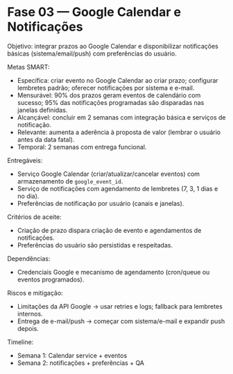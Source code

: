 # Fase 03 — Google Calendar e Notificações

Objetivo: integrar prazos ao Google Calendar e disponibilizar notificações básicas (sistema/email/push) com preferências do usuário.

Metas SMART:
- Específica: criar evento no Google Calendar ao criar prazo; configurar lembretes padrão; oferecer notificações por sistema e e-mail.
- Mensurável: 90% dos prazos geram eventos de calendário com sucesso; 95% das notificações programadas são disparadas nas janelas definidas.
- Alcançável: concluir em 2 semanas com integração básica e serviços de notificação.
- Relevante: aumenta a aderência à proposta de valor (lembrar o usuário antes da data fatal).
- Temporal: 2 semanas com entrega funcional.

Entregáveis:
- Serviço Google Calendar (criar/atualizar/cancelar eventos) com armazenamento de `google_event_id`.
- Serviço de notificações com agendamento de lembretes (7, 3, 1 dias e no dia).
- Preferências de notificação por usuário (canais e janelas).

Critérios de aceite:
- Criação de prazo dispara criação de evento e agendamentos de notificações.
- Preferências do usuário são persistidas e respeitadas.

Dependências:
- Credenciais Google e mecanismo de agendamento (cron/queue ou eventos programados).

Riscos e mitigação:
- Limitações da API Google → usar retries e logs; fallback para lembretes internos.
- Entrega de e-mail/push → começar com sistema/e-mail e expandir push depois.

Timeline:
- Semana 1: Calendar service + eventos
- Semana 2: notificações + preferências + QA